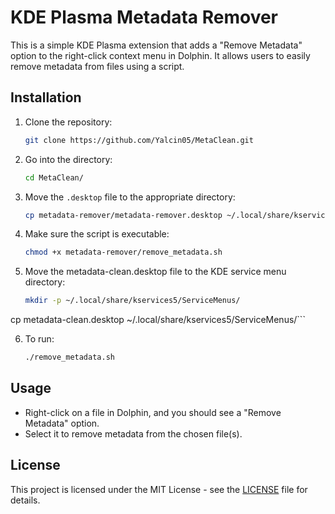 # KDE Plasma Metadata Remover

This is a simple KDE Plasma extension that adds a "Remove Metadata" option to the right-click context menu in Dolphin. It allows users to easily remove metadata from files using a script.

## Installation

1. Clone the repository:
   ```bash
   git clone https://github.com/Yalcin05/MetaClean.git
   ```
2. Go into the directory:
   ```bash
   cd MetaClean/
   ```

3. Move the `.desktop` file to the appropriate directory:
   ```bash
   cp metadata-remover/metadata-remover.desktop ~/.local/share/kservices5/ServiceMenus/
   ```

4. Make sure the script is executable:
   ```bash
   chmod +x metadata-remover/remove_metadata.sh
   ```
5. Move the metadata-clean.desktop file to the KDE service menu directory:
   ```bash
   mkdir -p ~/.local/share/kservices5/ServiceMenus/
cp metadata-clean.desktop ~/.local/share/kservices5/ServiceMenus/```
   
6. To run:
   ```bash
   ./remove_metadata.sh
   ```

## Usage

- Right-click on a file in Dolphin, and you should see a "Remove Metadata" option.
- Select it to remove metadata from the chosen file(s).

## License

This project is licensed under the MIT License - see the [LICENSE](LICENSE) file for details.
